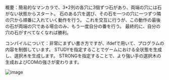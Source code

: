 概要：簡易的なマンカラで、3*2列の各穴に3個ずつ石があり、両端の穴には石がない状態からスタート。
石のある穴を選び、その石を一つの穴に一つずつ隣の穴から順番に入れていく動作を行う。
これを交互に行うが、この動作の最後の石が両端の穴である場合のみ、もう一度自分の番を行う。
最終的に、自分の穴の石がすべてなくなれば勝利。

コンパイルについて：非常にまずい書き方ですが、ifdefで用いて、プログラムの内容を制御しています。
STUDYを指定することでゲームにおける全状態を生成し、選択木を生成します。
STRONGを指定することで、より強い手の選択木の生成およびCOMの強さが変わります。


![image](https://user-images.githubusercontent.com/83108184/214630328-535debdb-cf5a-4d6f-b1dd-10d946d7cb1c.png)
